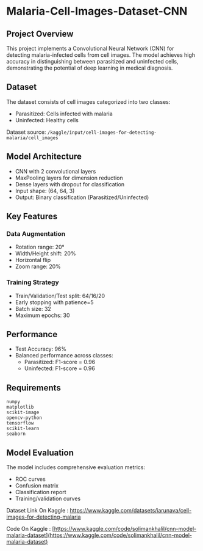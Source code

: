 # Malaria-Cell-Images-Dataset-CNN

## Project Overview
This project implements a Convolutional Neural Network (CNN) for detecting malaria-infected cells from cell images. The model achieves high accuracy in distinguishing between parasitized and uninfected cells, demonstrating the potential of deep learning in medical diagnosis.

## Dataset
The dataset consists of cell images categorized into two classes:
- Parasitized: Cells infected with malaria
- Uninfected: Healthy cells

Dataset source: `/kaggle/input/cell-images-for-detecting-malaria/cell_images`

## Model Architecture
- CNN with 2 convolutional layers
- MaxPooling layers for dimension reduction
- Dense layers with dropout for classification
- Input shape: (64, 64, 3)
- Output: Binary classification (Parasitized/Uninfected)

## Key Features
### Data Augmentation
- Rotation range: 20°
- Width/Height shift: 20%
- Horizontal flip
- Zoom range: 20%

### Training Strategy
- Train/Validation/Test split: 64/16/20
- Early stopping with patience=5
- Batch size: 32
- Maximum epochs: 30

## Performance
- Test Accuracy: 96%
- Balanced performance across classes:
  - Parasitized: F1-score = 0.96
  - Uninfected: F1-score = 0.96

## Requirements
```
numpy
matplotlib
scikit-image
opencv-python
tensorflow
scikit-learn
seaborn
```

## Model Evaluation
The model includes comprehensive evaluation metrics:
- ROC curves
- Confusion matrix
- Classification report
- Training/validation curves

Dataset Link On Kaggle : https://www.kaggle.com/datasets/iarunava/cell-images-for-detecting-malaria

Code On Kaggle : [https://www.kaggle.com/code/solimankhalil/cnn-model-malaria-dataset](https://www.kaggle.com/code/solimankhalil/cnn-model-malaria-dataset)
